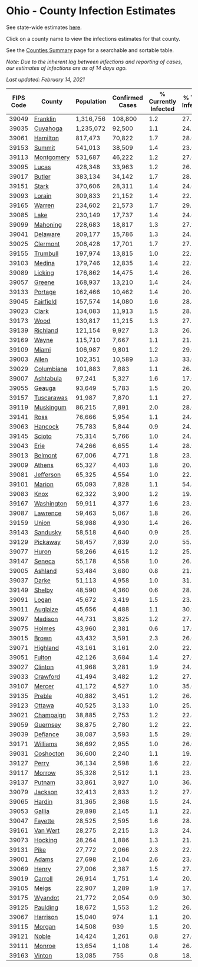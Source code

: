# Ohio - County Infection Estimates

See state-wide estimates [here](/infections/us-oh).

Click on a county name to view the infections estimates for that county.

See the [Counties Summary](/infections/summary-counties) page for a searchable and sortable table.

*Note: Due to the inherent lag between infections and reporting of cases, our estimates of infections are as of 14 days ago.*

*Last updated: February 14, 2021*

|   FIPS Code |                   County |   Population |   Confirmed Cases |   % Currently Infected |   % Total Infected |
|-------------|--------------------------|--------------|-------------------|------------------------|--------------------|
|       39049 |     [Franklin](franklin) |    1,316,756 |           108,800 |                    1.2 |               27.1 |
|       39035 |     [Cuyahoga](cuyahoga) |    1,235,072 |            92,500 |                    1.1 |               24.7 |
|       39061 |     [Hamilton](hamilton) |      817,473 |            70,822 |                    1.7 |               28.0 |
|       39153 |         [Summit](summit) |      541,013 |            38,509 |                    1.4 |               23.0 |
|       39113 | [Montgomery](montgomery) |      531,687 |            46,222 |                    1.2 |               27.6 |
|       39095 |           [Lucas](lucas) |      428,348 |            33,963 |                    1.2 |               26.5 |
|       39017 |         [Butler](butler) |      383,134 |            34,142 |                    1.7 |               28.2 |
|       39151 |           [Stark](stark) |      370,606 |            28,311 |                    1.4 |               24.6 |
|       39093 |         [Lorain](lorain) |      309,833 |            21,152 |                    1.4 |               22.2 |
|       39165 |         [Warren](warren) |      234,602 |            21,573 |                    1.7 |               29.2 |
|       39085 |             [Lake](lake) |      230,149 |            17,737 |                    1.4 |               24.6 |
|       39099 |     [Mahoning](mahoning) |      228,683 |            18,817 |                    1.3 |               27.9 |
|       39041 |     [Delaware](delaware) |      209,177 |            15,786 |                    1.3 |               24.2 |
|       39025 |     [Clermont](clermont) |      206,428 |            17,701 |                    1.7 |               27.1 |
|       39155 |     [Trumbull](trumbull) |      197,974 |            13,815 |                    1.0 |               22.9 |
|       39103 |         [Medina](medina) |      179,746 |            12,835 |                    1.4 |               22.9 |
|       39089 |       [Licking](licking) |      176,862 |            14,475 |                    1.4 |               26.1 |
|       39057 |         [Greene](greene) |      168,937 |            13,210 |                    1.4 |               24.6 |
|       39133 |       [Portage](portage) |      162,466 |            10,462 |                    1.4 |               20.8 |
|       39045 |   [Fairfield](fairfield) |      157,574 |            14,080 |                    1.6 |               28.4 |
|       39023 |           [Clark](clark) |      134,083 |            11,913 |                    1.5 |               28.2 |
|       39173 |             [Wood](wood) |      130,817 |            11,215 |                    1.3 |               27.5 |
|       39139 |     [Richland](richland) |      121,154 |             9,927 |                    1.3 |               26.3 |
|       39169 |           [Wayne](wayne) |      115,710 |             7,667 |                    1.1 |               21.3 |
|       39109 |           [Miami](miami) |      106,987 |             9,801 |                    1.2 |               29.6 |
|       39003 |           [Allen](allen) |      102,351 |            10,589 |                    1.3 |               33.0 |
|       39029 | [Columbiana](columbiana) |      101,883 |             7,883 |                    1.1 |               26.1 |
|       39007 |   [Ashtabula](ashtabula) |       97,241 |             5,327 |                    1.6 |               17.6 |
|       39055 |         [Geauga](geauga) |       93,649 |             5,783 |                    1.5 |               20.2 |
|       39157 | [Tuscarawas](tuscarawas) |       91,987 |             7,870 |                    1.1 |               27.8 |
|       39119 |   [Muskingum](muskingum) |       86,215 |             7,891 |                    2.0 |               28.6 |
|       39141 |             [Ross](ross) |       76,666 |             5,954 |                    1.1 |               24.4 |
|       39063 |       [Hancock](hancock) |       75,783 |             5,844 |                    0.9 |               24.5 |
|       39145 |         [Scioto](scioto) |       75,314 |             5,766 |                    1.0 |               24.1 |
|       39043 |             [Erie](erie) |       74,266 |             6,655 |                    1.4 |               28.9 |
|       39013 |       [Belmont](belmont) |       67,006 |             4,771 |                    1.8 |               23.5 |
|       39009 |         [Athens](athens) |       65,327 |             4,403 |                    1.8 |               20.5 |
|       39081 |   [Jefferson](jefferson) |       65,325 |             4,554 |                    1.0 |               22.3 |
|       39101 |         [Marion](marion) |       65,093 |             7,828 |                    1.1 |               54.4 |
|       39083 |             [Knox](knox) |       62,322 |             3,900 |                    1.2 |               19.8 |
|       39167 | [Washington](washington) |       59,911 |             4,377 |                    1.6 |               23.6 |
|       39087 |     [Lawrence](lawrence) |       59,463 |             5,067 |                    1.8 |               26.7 |
|       39159 |           [Union](union) |       58,988 |             4,930 |                    1.4 |               26.4 |
|       39143 |     [Sandusky](sandusky) |       58,518 |             4,640 |                    0.9 |               25.5 |
|       39129 |     [Pickaway](pickaway) |       58,457 |             7,839 |                    2.0 |               55.5 |
|       39077 |           [Huron](huron) |       58,266 |             4,615 |                    1.2 |               25.5 |
|       39147 |         [Seneca](seneca) |       55,178 |             4,558 |                    1.0 |               26.3 |
|       39005 |       [Ashland](ashland) |       53,484 |             3,680 |                    0.8 |               21.9 |
|       39037 |           [Darke](darke) |       51,113 |             4,958 |                    1.0 |               31.3 |
|       39149 |         [Shelby](shelby) |       48,590 |             4,360 |                    0.6 |               28.5 |
|       39091 |           [Logan](logan) |       45,672 |             3,419 |                    1.5 |               23.7 |
|       39011 |     [Auglaize](auglaize) |       45,656 |             4,488 |                    1.1 |               30.9 |
|       39097 |       [Madison](madison) |       44,731 |             3,825 |                    1.2 |               27.5 |
|       39075 |         [Holmes](holmes) |       43,960 |             2,381 |                    0.6 |               17.0 |
|       39015 |           [Brown](brown) |       43,432 |             3,591 |                    2.3 |               26.0 |
|       39071 |     [Highland](highland) |       43,161 |             3,161 |                    2.0 |               22.9 |
|       39051 |         [Fulton](fulton) |       42,126 |             3,684 |                    1.4 |               27.6 |
|       39027 |       [Clinton](clinton) |       41,968 |             3,281 |                    1.9 |               24.8 |
|       39033 |     [Crawford](crawford) |       41,494 |             3,482 |                    1.2 |               27.1 |
|       39107 |         [Mercer](mercer) |       41,172 |             4,527 |                    1.0 |               35.0 |
|       39135 |         [Preble](preble) |       40,882 |             3,451 |                    1.2 |               26.8 |
|       39123 |         [Ottawa](ottawa) |       40,525 |             3,133 |                    1.0 |               25.2 |
|       39021 |   [Champaign](champaign) |       38,885 |             2,753 |                    1.2 |               22.4 |
|       39059 |     [Guernsey](guernsey) |       38,875 |             2,780 |                    1.2 |               22.7 |
|       39039 |     [Defiance](defiance) |       38,087 |             3,593 |                    1.5 |               29.9 |
|       39171 |     [Williams](williams) |       36,692 |             2,955 |                    1.0 |               26.0 |
|       39031 |   [Coshocton](coshocton) |       36,600 |             2,240 |                    1.1 |               19.7 |
|       39127 |           [Perry](perry) |       36,134 |             2,598 |                    1.6 |               22.6 |
|       39117 |         [Morrow](morrow) |       35,328 |             2,512 |                    1.1 |               23.1 |
|       39137 |         [Putnam](putnam) |       33,861 |             3,927 |                    1.0 |               36.8 |
|       39079 |       [Jackson](jackson) |       32,413 |             2,833 |                    1.2 |               27.6 |
|       39065 |         [Hardin](hardin) |       31,365 |             2,368 |                    1.5 |               24.1 |
|       39053 |         [Gallia](gallia) |       29,898 |             2,145 |                    1.1 |               22.7 |
|       39047 |       [Fayette](fayette) |       28,525 |             2,595 |                    1.6 |               28.7 |
|       39161 |     [Van Wert](van-wert) |       28,275 |             2,215 |                    1.3 |               24.5 |
|       39073 |       [Hocking](hocking) |       28,264 |             1,886 |                    1.3 |               21.5 |
|       39131 |             [Pike](pike) |       27,772 |             2,066 |                    2.3 |               22.9 |
|       39001 |           [Adams](adams) |       27,698 |             2,104 |                    2.6 |               23.6 |
|       39069 |           [Henry](henry) |       27,006 |             2,387 |                    1.5 |               27.7 |
|       39019 |       [Carroll](carroll) |       26,914 |             1,751 |                    1.4 |               20.7 |
|       39105 |           [Meigs](meigs) |       22,907 |             1,289 |                    1.9 |               17.5 |
|       39175 |       [Wyandot](wyandot) |       21,772 |             2,054 |                    0.9 |               30.7 |
|       39125 |     [Paulding](paulding) |       18,672 |             1,553 |                    1.2 |               26.3 |
|       39067 |     [Harrison](harrison) |       15,040 |               974 |                    1.1 |               20.5 |
|       39115 |         [Morgan](morgan) |       14,508 |               939 |                    1.5 |               20.5 |
|       39121 |           [Noble](noble) |       14,424 |             1,261 |                    0.8 |               27.6 |
|       39111 |         [Monroe](monroe) |       13,654 |             1,108 |                    1.4 |               26.4 |
|       39163 |         [Vinton](vinton) |       13,085 |               755 |                    0.8 |               18.5 |